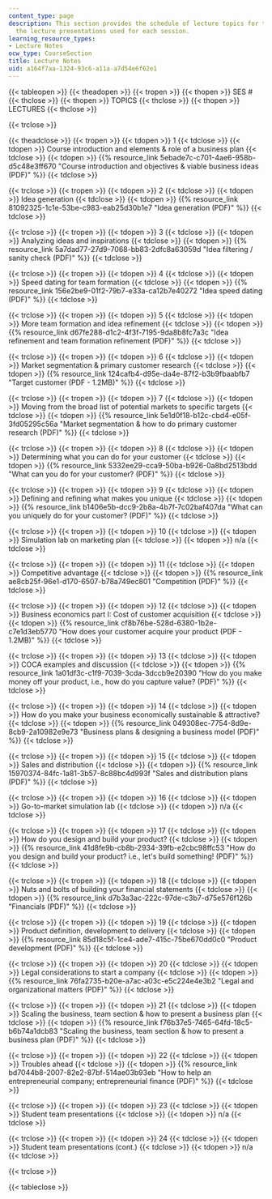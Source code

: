```yaml
---
content_type: page
description: This section provides the schedule of lecture topics for the course and
  the lecture presentations used for each session.
learning_resource_types:
- Lecture Notes
ocw_type: CourseSection
title: Lecture Notes
uid: a164f7aa-1324-93c6-a11a-a7d54e6f62e1
---
```


{{< tableopen >}}
{{< theadopen >}}
{{< tropen >}}
{{< thopen >}}
SES #
{{< thclose >}}
{{< thopen >}}
TOPICS
{{< thclose >}}
{{< thopen >}}
LECTURES
{{< thclose >}}

{{< trclose >}}

{{< theadclose >}}
{{< tropen >}}
{{< tdopen >}}
1
{{< tdclose >}}
{{< tdopen >}}
Course introduction and elements & role of a business plan
{{< tdclose >}}
{{< tdopen >}}
{{% resource_link 5ebade7c-c701-4ae6-958b-d5c48e3ff670 "Course introduction and objectives & viable business ideas (PDF)" %}}
{{< tdclose >}}

{{< trclose >}}
{{< tropen >}}
{{< tdopen >}}
2
{{< tdclose >}}
{{< tdopen >}}
Idea generation
{{< tdclose >}}
{{< tdopen >}}
{{% resource_link 81092325-1c1e-53be-c983-eab25d30b1e7 "Idea generation (PDF)" %}}
{{< tdclose >}}

{{< trclose >}}
{{< tropen >}}
{{< tdopen >}}
3
{{< tdclose >}}
{{< tdopen >}}
Analyzing ideas and inspirations
{{< tdclose >}}
{{< tdopen >}}
{{% resource_link 5a7dad77-27d9-7068-bb83-2dfc8a63059d "Idea filtering / sanity check (PDF)" %}}
{{< tdclose >}}

{{< trclose >}}
{{< tropen >}}
{{< tdopen >}}
4
{{< tdclose >}}
{{< tdopen >}}
Speed dating for team formation
{{< tdclose >}}
{{< tdopen >}}
{{% resource_link 156e2be9-01f2-79b7-e33a-ca12b7e40272 "Idea speed dating (PDF)" %}}
{{< tdclose >}}

{{< trclose >}}
{{< tropen >}}
{{< tdopen >}}
5
{{< tdclose >}}
{{< tdopen >}}
More team formation and idea refinement
{{< tdclose >}}
{{< tdopen >}}
{{% resource_link d67fe288-d1c2-4f3f-7195-9da8b8fc7a3c "Idea refinement and team formation refinement (PDF)" %}}
{{< tdclose >}}

{{< trclose >}}
{{< tropen >}}
{{< tdopen >}}
6
{{< tdclose >}}
{{< tdopen >}}
Market segmentation & primary customer research
{{< tdclose >}}
{{< tdopen >}}
{{% resource_link 124cafb4-d95e-da4e-87f2-b3b9fbaabfb7 "Target customer (PDF - 1.2MB)" %}}
{{< tdclose >}}

{{< trclose >}}
{{< tropen >}}
{{< tdopen >}}
7
{{< tdclose >}}
{{< tdopen >}}
Moving from the broad list of potential markets to specific targets
{{< tdclose >}}
{{< tdopen >}}
{{% resource_link 5e1d0f18-b12c-cbd4-e05f-3fd05295c56a "Market segmentation & how to do primary customer research (PDF)" %}}
{{< tdclose >}}

{{< trclose >}}
{{< tropen >}}
{{< tdopen >}}
8
{{< tdclose >}}
{{< tdopen >}}
Determining what you can do for your customer
{{< tdclose >}}
{{< tdopen >}}
{{% resource_link 5332ee29-cca9-50ba-b926-0a8bd2513bdd "What can you do for your customer? (PDF)" %}}
{{< tdclose >}}

{{< trclose >}}
{{< tropen >}}
{{< tdopen >}}
9
{{< tdclose >}}
{{< tdopen >}}
Defining and refining what makes you unique
{{< tdclose >}}
{{< tdopen >}}
{{% resource_link b1406e5b-dcc9-2b8a-4b7f-7c02baf407da "What can you uniquely do for your customer? (PDF)" %}}
{{< tdclose >}}

{{< trclose >}}
{{< tropen >}}
{{< tdopen >}}
10
{{< tdclose >}}
{{< tdopen >}}
Simulation lab on marketing plan
{{< tdclose >}}
{{< tdopen >}}
n/a
{{< tdclose >}}

{{< trclose >}}
{{< tropen >}}
{{< tdopen >}}
11
{{< tdclose >}}
{{< tdopen >}}
Competitive advantage
{{< tdclose >}}
{{< tdopen >}}
{{% resource_link ae8cb25f-96e1-d170-6507-b78a749ec801 "Competition (PDF)" %}}
{{< tdclose >}}

{{< trclose >}}
{{< tropen >}}
{{< tdopen >}}
12
{{< tdclose >}}
{{< tdopen >}}
Business economics part I: Cost of customer acquisition
{{< tdclose >}}
{{< tdopen >}}
{{% resource_link cf8b76be-528d-6380-1b2e-c7e1d3eb5770 "How does your customer acquire your product (PDF - 1.2MB)" %}}
{{< tdclose >}}

{{< trclose >}}
{{< tropen >}}
{{< tdopen >}}
13
{{< tdclose >}}
{{< tdopen >}}
COCA examples and discussion
{{< tdclose >}}
{{< tdopen >}}
{{% resource_link 1a01df3c-c1f9-7039-3cda-3dccb9e20390 "How do you make money off your product, i.e., how do you capture value? (PDF)" %}}
{{< tdclose >}}

{{< trclose >}}
{{< tropen >}}
{{< tdopen >}}
14
{{< tdclose >}}
{{< tdopen >}}
How do you make your business economically sustainable & attractive?
{{< tdclose >}}
{{< tdopen >}}
{{% resource_link 049308ec-7754-8d9e-8cb9-2a10982e9e73 "Business plans & designing a business model (PDF)" %}}
{{< tdclose >}}

{{< trclose >}}
{{< tropen >}}
{{< tdopen >}}
15
{{< tdclose >}}
{{< tdopen >}}
Sales and distribution
{{< tdclose >}}
{{< tdopen >}}
{{% resource_link 15970374-84fc-1a81-3b57-8c88bc4d993f "Sales and distribution plans (PDF)" %}}
{{< tdclose >}}

{{< trclose >}}
{{< tropen >}}
{{< tdopen >}}
16
{{< tdclose >}}
{{< tdopen >}}
Go-to-market simulation lab
{{< tdclose >}}
{{< tdopen >}}
n/a
{{< tdclose >}}

{{< trclose >}}
{{< tropen >}}
{{< tdopen >}}
17
{{< tdclose >}}
{{< tdopen >}}
How do you design and build your product?
{{< tdclose >}}
{{< tdopen >}}
{{% resource_link 41d8fe9b-cb8b-2934-39fb-e2cbc98ffc53 "How do you design and build your product? i.e., let's build something! (PDF)" %}}
{{< tdclose >}}

{{< trclose >}}
{{< tropen >}}
{{< tdopen >}}
18
{{< tdclose >}}
{{< tdopen >}}
Nuts and bolts of building your financial statements
{{< tdclose >}}
{{< tdopen >}}
{{% resource_link d7b3a3ac-222c-97de-c3b7-d75e576f126b "Financials (PDF)" %}}
{{< tdclose >}}

{{< trclose >}}
{{< tropen >}}
{{< tdopen >}}
19
{{< tdclose >}}
{{< tdopen >}}
Product definition, development to delivery
{{< tdclose >}}
{{< tdopen >}}
{{% resource_link 85d18c5f-1ce4-ade7-415c-75be670dd0c0 "Product development (PDF)" %}}
{{< tdclose >}}

{{< trclose >}}
{{< tropen >}}
{{< tdopen >}}
20
{{< tdclose >}}
{{< tdopen >}}
Legal considerations to start a company
{{< tdclose >}}
{{< tdopen >}}
{{% resource_link 76fa2735-b20e-a7ac-a03c-e5c224e4e3b2 "Legal and organizational matters (PDF)" %}}
{{< tdclose >}}

{{< trclose >}}
{{< tropen >}}
{{< tdopen >}}
21
{{< tdclose >}}
{{< tdopen >}}
Scaling the business, team section & how to present a business plan
{{< tdclose >}}
{{< tdopen >}}
{{% resource_link f76b37e5-7465-64fd-18c5-b6b74a1dcb83 "Scaling the business, team section & how to present a business plan (PDF)" %}}
{{< tdclose >}}

{{< trclose >}}
{{< tropen >}}
{{< tdopen >}}
22
{{< tdclose >}}
{{< tdopen >}}
Troubles ahead
{{< tdclose >}}
{{< tdopen >}}
{{% resource_link bd7044b8-2007-82e2-87bf-514ae03b93eb "How to help an entrepreneurial company; entrepreneurial finance (PDF)" %}}
{{< tdclose >}}

{{< trclose >}}
{{< tropen >}}
{{< tdopen >}}
23
{{< tdclose >}}
{{< tdopen >}}
Student team presentations
{{< tdclose >}}
{{< tdopen >}}
n/a
{{< tdclose >}}

{{< trclose >}}
{{< tropen >}}
{{< tdopen >}}
24
{{< tdclose >}}
{{< tdopen >}}
Student team presentations (cont.)
{{< tdclose >}}
{{< tdopen >}}
n/a
{{< tdclose >}}

{{< trclose >}}

{{< tableclose >}}